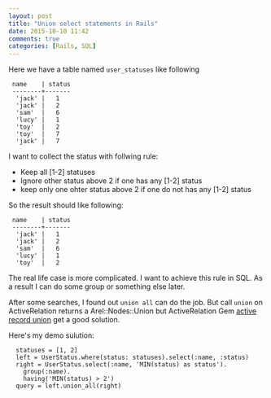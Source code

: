 ```yaml
---
layout: post
title: "Union select statements in Rails"
date: 2015-10-10 11:42
comments: true
categories: [Rails, SQL]
---
```

Here we have a table named `user_statuses` like following

     name    | status
     --------+-------
      'jack' |   1
      'jack' |   2
      'sam'  |   6
      'lucy' |   1
      'toy'  |   2
      'toy'  |   7
      'jack' |   7

I want to collect the status with follwing rule:

+ Keep all [1-2] statuses
+ Ignore other status above 2 if one has any [1-2] status
+ keep only one ohter status above 2 if one do not has any [1-2] status

So the result should like following:

     name    | status
     --------+-------
      'jack' |   1
      'jack' |   2
      'sam'  |   6
      'lucy' |   1
      'toy'  |   2

The real life case is more complicated. I want to achieve this rule in SQL.
As a result I can do some group or something else later.

After some searches, I found out `union all` can do the job.
But call `union` on ActiveRelation returns a Arel::Nodes::Union but ActiveRelation
Gem [active record union](https://github.com/brianhempel/active_record_union) get a
good solution.

Here's my demo sulution:

      statuses = [1, 2]
      left = UserStatus.where(status: statuses).select(:name, :status)
      right = UserStatus.select(:name, 'MIN(status) as status').
        group(:name).
        having('MIN(status) > 2')
      query = left.union_all(right)

